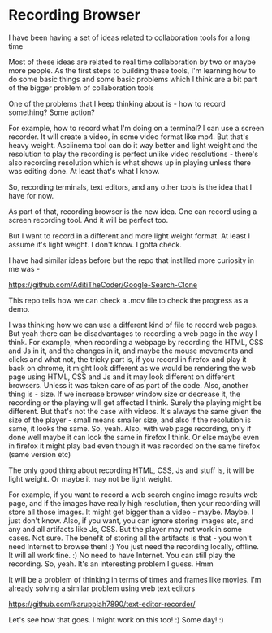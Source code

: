 # Recording Browser

I have been having a set of ideas related to collaboration tools for a long time

Most of these ideas are related to real time collaboration by two or maybe more
people. As the first steps to building these tools, I'm learning how to do some
basic things and some basic problems which I think are a bit part of the
bigger problem of collaboration tools

One of the problems that I keep thinking about is - how to record something?
Some action?

For example, how to record what I'm doing on a terminal? I can use a screen
recorder. It will create a video, in some video format like mp4. But that's
heavy weight. Asciinema tool can do it way better and light weight and the
resolution to play the recording is perfect unlike video resolutions - there's
also recording resolution which is what shows up in playing unless there was
editing done. At least that's what I know.

So, recording terminals, text editors, and any other tools is the idea that I
have for now.

As part of that, recording browser is the new idea. One can record using a
screen recording tool. And it will be perfect too.

But I want to record in a different and more light weight format. At least I
assume it's light weight. I don't know. I gotta check.

I have had similar ideas before but the repo that instilled more curiosity in
me was -

https://github.com/AditiTheCoder/Google-Search-Clone

This repo tells how we can check a .mov file to check the progress as a demo.

I was thinking how we can use a different kind of file to record web pages. But
yeah there can be disadvantages to recording a web page in the way I think. For
example, when recording a webpage by recording the HTML, CSS and Js in it, and
the changes in it, and maybe the mouse movements and clicks and what not, the
tricky part is, if you record in firefox and play it back on chrome, it might
look different as we would be rendering the web page using HTML, CSS and Js and
it may look different on different browsers. Unless it was taken care of as part
of the code. Also, another thing is - size. If we increase browser window size
or decrease it, the recording or the playing will get affected I think. Surely
the playing might be different. But that's not the case with videos. It's
always the same given the size of the player - small means smaller size, and
also if the resolution is same, it looks the same. So, yeah. Also, with
web page recording, only if done well maybe it can look the same in firefox I
think. Or else maybe even in firefox it might play bad even though it was
recorded on the same firefox (same version etc)

The only good thing about recording HTML, CSS, Js and stuff is, it will be light
weight. Or maybe it may not be light weight.

For example, if you want to record a web search engine image results web page,
and if the images have really high resolution, then your recording will store
all those images. It might get bigger than a video - maybe. Maybe. I just don't
know. Also, if you want, you can ignore storing images etc, and any and all
artifacts like Js, CSS. But the player may not work in some cases. Not sure.
The benefit of storing all the artifacts is that - you won't need Internet to
browse then! :) You just need the recording locally, offline. It will all work
fine. :) No need to have Internet. You can still play the recording. So, yeah.
It's an interesting problem I guess. Hmm

It will be a problem of thinking in terms of times and frames like movies. I'm
already solving a similar problem using web text editors

https://github.com/karuppiah7890/text-editor-recorder/

Let's see how that goes. I might work on this too! :) Some day! :)

